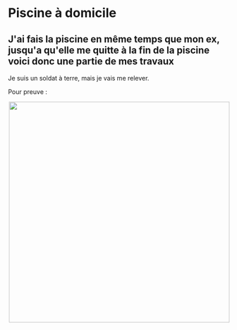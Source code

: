 # Piscine à domicile

## J'ai fais la piscine en même temps que mon ex, jusqu'a qu'elle me quitte à la fin de la piscine voici donc une partie de mes travaux

Je suis un soldat à terre, mais je vais me relever.

Pour preuve :

<center><img src="https://pbs.twimg.com/media/D2LQIAfX4AEAKbB.jpg" width="500"></center>
